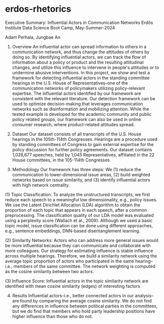 # erdos-rhetorics

Executive Summary: Influential Actors in Communication Networks
Erdős Institute Data Science Boot Camp, May-Summer-2024

Adam Perhala, Jungbae An

1. Overview
An influential actor can spread information to others in a communication network, and thus change the attitudes of others by doing so. By identifying influential actors, we can track the flow of information about a policy or product and the resulting attitudinal changes, and utilize this influence to intervene in people's attitudes or to undermine abusive interventions. 
In this project, we show and test a framework for detecting influential actors in the standing committee hearings in the U.S. House of Representatives–one of the communication networks of policymakers utilizing policy-relevant expertise. The influential actors identified by our framework are consistent with the relevant literature. 
Our detection framework can be used to optimize decision-making that leverages communication networks such as disinformation and mobilizing attention. While the tested example is developed for the academic community and public policy related groups, our framework can also be used in online consumer research, where product-related attitudes spread.

2. Dataset
Our dataset consists of all transcripts of the U.S. House hearings in the 105th-114th Congresses. Hearings are a procedure used by standing committees of Congress to gain external expertise for the policy discussion for further policy agreements. Our dataset contains 1,026,677 speeches, held by 1,045 Representatives, affiliated in the 22 House committees, in the 105-114th Congresses.

3. Methodology
Our framework has three steps: We (1) reduce the communication to lower-dimensional issue areas, (2) build weighted networks based on issue similarity, and (3) identify influential actors with high network centrality. 

(1) Topic Classification: To analyze the unstructured transcripts, we first reduce each speech to a meaningful low dimensionality, e.g., policy issues. We use the Latent Dirichlet Allocation (LDA) algorithm to obtain the proportion of each topic that appears in each speech, after a common preprocessing.
The classification quality of our LDA model was evaluated using a perplexity score (Wallach et al., 2009). Although we used a basic topic model, issue classification can be done using different approaches, e.g., sentence embeddings, DNN-based disentanglement learning.

(2) Similarity Networks: Actors who can address more general issues would be more influential because they can communicate and collaborate with more colleagues. Our strategy for estimating influence is stable influence across multiple hearings. Therefore, we build a similarity network using the average topic proportion of actors who participated in the same hearing–i.e., members of the same committee. The network weighting is computed as the cosine similarity between two actors. 

(3) Influence Score: Influential actors in the topic similarity network are identified with mean cosine similarity (edges) of interesting factors

4. Results
Influential actors–i.e., better connected actors in our analysis–are found by comparing the average cosine similarity. We do not find any differences in influence between political parties in the committees, but we do find that members who hold party leadership positions have higher influence than those who do not. 

